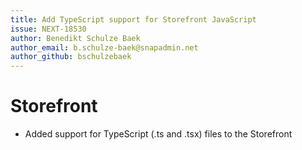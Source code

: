```yaml
---
title: Add TypeScript support for Storefront JavaScript
issue: NEXT-18530
author: Benedikt Schulze Baek
author_email: b.schulze-baek@snapadmin.net
author_github: bschulzebaek
---
```

# Storefront
* Added support for TypeScript (.ts and .tsx) files to the Storefront
